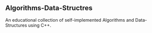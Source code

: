 ## Algorithms-Data-Structres
An educational collection of self-implemented Algorithms and Data-Structures using C++.
